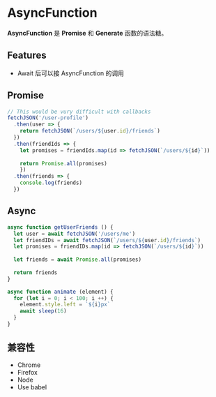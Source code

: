 # AsyncFunction

__AsyncFunction__ 是 __Promise__ 和 __Generate__ 函数的语法糖。



## Features

* Await 后可以接 AsyncFunction 的调用



## Promise

``` js
// This would be vury difficult with callbacks
fetchJSON('/user-profile')
  .then(user => {
  	return fetchJSON(`/users/${user.id}/friends`)
  })
  .then(friendIds => {
  	let promises = friendIds.map(id => fetchJSON(`/users/${id}`))
    
    return Promise.all(promises)
	})
  .then(friends => {
  	console.log(friends)
  })
```



## Async

``` js
async function getUserFriends () {
  let user = await fetchJSON('/users/me')
  let friendIDs = await fetchJSON(`/users/${user.id}/friends`)
  let promises = friendIDs.map(id => fetchJSON(`/users/${id}`))
  
  let friends = await Promise.all(promises)
  
  return friends
}
```



``` js
async function animate (element) {
  for (let i = 0; i < 100; i ++) {
    element.style.left = `${i}px`
    await sleep(16)
  }
} 
```



## 兼容性

- Chrome
- Firefox
- Node
- Use babel